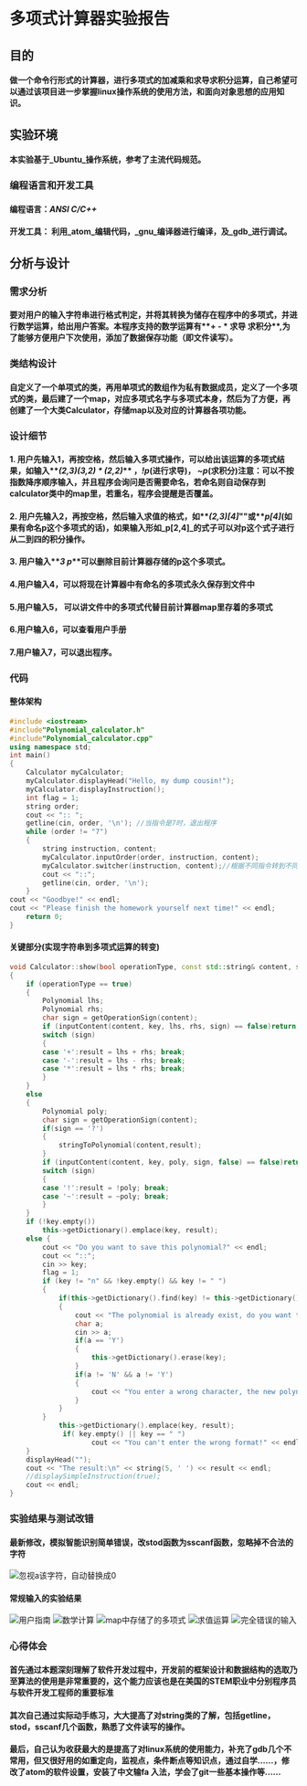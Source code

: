 # 多项式计算器实验报告
## 目的
#### 做一个命令行形式的计算器，进行多项式的加减乘和求导求积分运算，自己希望可以通过该项目进一步掌握linux操作系统的使用方法，和面向对象思想的应用知识。
## 实验环境
#### 本实验基于_Ubuntu_操作系统，参考了主流代码规范。
### 编程语言和开发工具
#### 编程语言：_ANSI C/C++_
#### 开发工具： 利用_atom_编辑代码，_gnu_编译器进行编译，及_gdb_进行调试。
## 分析与设计
### 需求分析
#### 要对用户的输入字符串进行格式判定，并将其转换为储存在程序中的多项式，并进行数学运算，给出用户答案。本程序支持的数学运算有**+ - * 求导 求积分**,为了能够方便用户下次使用，添加了数据保存功能（即文件读写）。
### 类结构设计
#### 自定义了一个单项式的类，再用单项式的数组作为私有数据成员，定义了一个多项式的类，最后建了一个map，对应多项式名字与多项式本身，然后为了方便，再创建了一个大类Calculator，存储map以及对应的计算器各项功能。
### 设计细节
#### 1. 用户先输入1，再按空格，然后输入多项式操作，可以给出该运算的多项式结果，如输入**_(2,3)(3,2) * (2,2)_** ，**_!p_**(进行求导)， **_~p_**(求积分)注意：可以不按指数降序顺序输入，并且程序会询问是否需要命名，若命名则自动保存到calculator类中的map里，若重名，程序会提醒是否覆盖。
#### 2. 用户先输入2，再按空格，然后输入求值的格式，如**_(2,3)[4]_""或**_p[4]_**(如果有命名p这个多项式的话)，如果输入形如**_p[2,4]_的式子可以对p这个式子进行从二到四的积分操作。
#### 3. 用户输入**_3 p_**可以删除目前计算器存储的p这个多项式。
#### 4.用户输入4，可以将现在计算器中有命名的多项式永久保存到文件中
#### 5.用户输入5， 可以讲文件中的多项式代替目前计算器map里存着的多项式
#### 6.用户输入6，可以查看用户手册
#### 7.用户输入7，可以退出程序。
### 代码
#### 整体架构
````c++
#include <iostream>
#include"Polynomial_calculator.h"
#include"Polynomial_calculator.cpp"
using namespace std;
int main()
{
	Calculator myCalculator;
	myCalculator.displayHead("Hello, my dump cousin!");
	myCalculator.displayInstruction();
	int flag = 1;
	string order;
	cout << ":: ";
	getline(cin, order, '\n'); //当指令是7时，退出程序
	while (order != "7")
	{
		string instruction, content;
		myCalculator.inputOrder(order, instruction, content);
		myCalculator.switcher(instruction, content);//根据不同指令转到不同函数
		cout << "::";
		getline(cin, order, '\n');
	}
cout << "Goodbye!" << endl;
cout << "Please finish the homework yourself next time!" << endl;
	return 0;
}

````
#### 关键部分(实现字符串到多项式运算的转变)
````c++
void Calculator::show(bool operationType, const std::string& content, std::string& key, Polynomial& result)
{
	if (operationType == true)
	{
		Polynomial lhs;
		Polynomial rhs;
		char sign = getOperationSign(content);
		if (inputContent(content, key, lhs, rhs, sign) == false)return;
		switch (sign)
		{
		case '+':result = lhs + rhs; break;
		case '-':result = lhs - rhs; break;
		case '*':result = lhs * rhs; break;
		}
	}
	else
	{
		Polynomial poly;
		char sign = getOperationSign(content);
		if(sign == '?')
		{
			stringToPolynomial(content,result);
		}
		if (inputContent(content, key, poly, sign, false) == false)return;
		switch (sign)
		{
		case '!':result = !poly; break;
		case '~':result = ~poly; break;
		}
	}
	if (!key.empty())
		this->getDictionary().emplace(key, result);
	else {
		cout << "Do you want to save this polynomial?" << endl;
		cout << "::";
		cin >> key;
		flag = 1;
		if (key != "n" && !key.empty() && key != " ")
		{
			if(this->getDictionary().find(key) != this->getDictionary().end())
			{
				cout << "The polynomial is already exist, do you want to replace it?" << " Please enter Y / N" << endl;
				char a;
				cin >> a;
				if(a == 'Y')
				{
					this->getDictionary().erase(key);
				}
				if(a != 'N' && a != 'Y')
				{
					cout << "You enter a wrong character, the new polynomial won't be saved" << endl;
				}
			}
		}
			this->getDictionary().emplace(key, result);
			 if( key.empty() || key == " ")
					cout << "You can't enter the wrong format!" << endl;
	}
	displayHead("");
	cout << "The result:\n" << string(5, ' ') << result << endl;
	//displaySimpleInstruction(true);
	cout << endl;
}

````
### 实验结果与测试改错
#### 最新修改，模拟智能识别简单错误，改stod函数为sscanf函数，忽略掉不合法的字符
![忽视a该字符，自动替换成0](https://github.com/yyhyplxyz/polynomiculator/blob/pictures/2017-04-16%2017-02-21%E5%B1%8F%E5%B9%95%E6%88%AA%E5%9B%BE.png)
#### 常规输入的实验结果
![用户指南](https://github.com/yyhyplxyz/polynomiculator/blob/pictures/2017-04-16%2014-16-37%E5%B1%8F%E5%B9%95%E6%88%AA%E5%9B%BE.png)
![数学计算](https://github.com/yyhyplxyz/polynomiculator/blob/pictures/2017-04-16%2014-17-59%E5%B1%8F%E5%B9%95%E6%88%AA%E5%9B%BE.png)
![map中存储了的多项式](https://github.com/yyhyplxyz/polynomiculator/blob/pictures/2017-04-16%2014-18-29%E5%B1%8F%E5%B9%95%E6%88%AA%E5%9B%BE.png)
![求值运算](https://github.com/yyhyplxyz/polynomiculator/blob/pictures/2017-04-16%2014-19-43%E5%B1%8F%E5%B9%95%E6%88%AA%E5%9B%BE.png)
![完全错误的输入](https://github.com/yyhyplxyz/polynomiculator/blob/pictures/2017-04-16%2014-24-52%E5%B1%8F%E5%B9%95%E6%88%AA%E5%9B%BE.png)
### 心得体会
#### 首先通过本题深刻理解了软件开发过程中，开发前的框架设计和数据结构的选取乃至算法的使用是非常重要的，这个能力应该也是在美国的STEM职业中分别程序员与软件开发工程师的重要标准
#### 其次自己通过实际动手练习，大大提高了对string类的了解，包括getline，stod，sscanf几个函数，熟悉了文件读写的操作。
#### 最后，自己认为收获最大的是提高了对linux系统的使用能力，补充了gdb几个不常用，但又很好用的如重定向，监视点，条件断点等知识点，通过自学……，修改了atom的软件设置，安装了中文输fa 入法，学会了git一些基本操作等……
